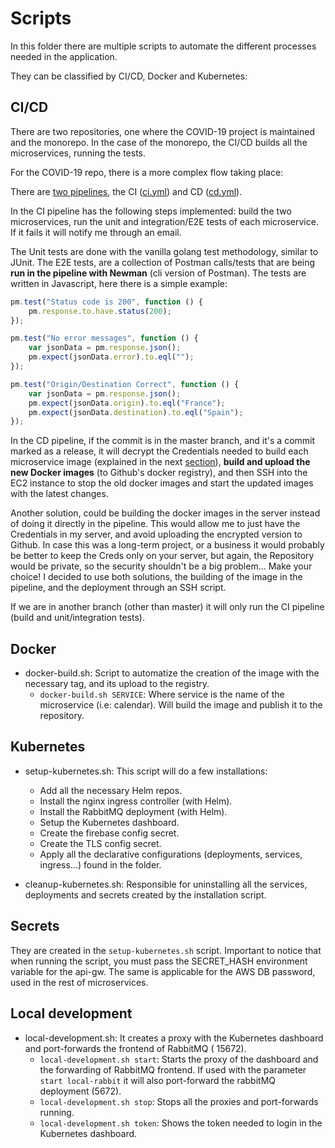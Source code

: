 # Scripts

In this folder there are multiple scripts to automate the different processes needed in the application.

They can be classified by CI/CD, Docker and Kubernetes:

## CI/CD

There are two repositories, one where the COVID-19 project is maintained and the monorepo. In the case of the monorepo,
the CI/CD builds all the microservices, running the tests.

For the COVID-19 repo, there is a more complex flow taking place:

There are [two pipelines](https://github.com/marcllort/CanITravelTo_Backend/actions), the
CI ([ci.yml](https://github.com/marcllort/CanITravelTo_Backend/blob/master/.github/workflows/ci.yml)) and
CD ([cd.yml](https://github.com/marcllort/CanITravelTo_Backend/blob/master/.github/workflows/cd.yml)).

In the CI pipeline has the following steps implemented: build the two microservices, run the unit and integration/E2E
tests of each microservice. If it fails it will notify me through an email.

The Unit tests are done with the vanilla golang test methodology, similar to JUnit. The E2E tests, are a collection of
Postman calls/tests that are being **run in the pipeline with Newman** (cli version of Postman). The tests are written
in Javascript, here there is a simple example:

```javascript
pm.test("Status code is 200", function () {
    pm.response.to.have.status(200);
});

pm.test("No error messages", function () {
    var jsonData = pm.response.json();
    pm.expect(jsonData.error).to.eql("");
});

pm.test("Origin/Destination Correct", function () {
    var jsonData = pm.response.json();
    pm.expect(jsonData.origin).to.eql("France");
    pm.expect(jsonData.destination).to.eql("Spain");
});
```

In the CD pipeline, if the commit is in the master branch, and it's a commit marked as a release, it will decrypt the
Credentials needed to build each microservice image (explained in the next [section](#ssh-from-pipeline)),
**build and upload the new Docker images** (to Github's docker registry), and then SSH into the EC2 instance to stop the
old docker images and start the updated images with the latest changes.

Another solution, could be building the docker images in the server instead of doing it directly in the pipeline. This
would allow me to just have the Credentials in my server, and avoid uploading the encrypted version to Github. In case
this was a long-term project, or a business it would probably be better to keep the Creds only on your server, but
again, the Repository would be private, so the security shouldn't be a big problem... Make your choice!
I decided to use both solutions, the building of the image in the pipeline, and the deployment through an SSH script.

If we are in another branch (other than master) it will only run the CI pipeline (build and unit/integration tests).

## Docker

- docker-build.sh: Script to automatize the creation of the image with the necessary tag, and its upload to the
  registry.
  - `docker-build.sh SERVICE`: Where service is the name of the microservice (i.e: calendar). Will build the image and
    publish it to the repository.

## Kubernetes

- setup-kubernetes.sh:
  This script will do a few installations:
  - Add all the necessary Helm repos.
  - Install the nginx ingress controller (with Helm).
  - Install the RabbitMQ deployment (with Helm).
  - Setup the Kubernetes dashboard.
  - Create the firebase config secret.
  - Create the TLS config secret.
  - Apply all the declarative configurations (deployments, services, ingress...) found in the folder.

- cleanup-kubernetes.sh: Responsible for uninstalling all the services, deployments and secrets created by the
  installation script.

## Secrets

They are created in the `setup-kubernetes.sh` script. Important to notice that when running the script, you must pass
the SECRET_HASH environment variable for the api-gw. The same is applicable for the AWS DB password, used in the rest of
microservices.

## Local development

- local-development.sh: It creates a proxy with the Kubernetes dashboard and port-forwards the frontend of RabbitMQ (
  15672).
  - `local-development.sh start`: Starts the proxy of the dashboard and the forwarding of RabbitMQ frontend. If used
    with the parameter `start local-rabbit` it will also port-forward the rabbitMQ deployment (5672).
  - `local-development.sh stop`: Stops all the proxies and port-forwards running.
  - `local-development.sh token`: Shows the token needed to login in the Kubernetes dashboard.